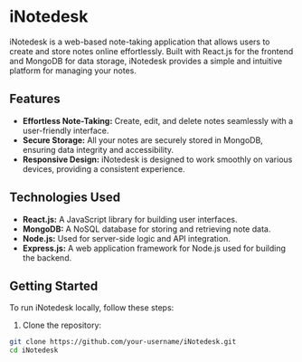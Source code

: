 # iNotedesk

iNotedesk is a web-based note-taking application that allows users to create and store notes online effortlessly. Built with React.js for the frontend and MongoDB for data storage, iNotedesk provides a simple and intuitive platform for managing your notes.

## Features

- **Effortless Note-Taking:** Create, edit, and delete notes seamlessly with a user-friendly interface.
- **Secure Storage:** All your notes are securely stored in MongoDB, ensuring data integrity and accessibility.
- **Responsive Design:** iNotedesk is designed to work smoothly on various devices, providing a consistent experience.

## Technologies Used

- **React.js:** A JavaScript library for building user interfaces.
- **MongoDB:** A NoSQL database for storing and retrieving note data.
- **Node.js:** Used for server-side logic and API integration.
- **Express.js:** A web application framework for Node.js used for building the backend.

## Getting Started

To run iNotedesk locally, follow these steps:

1. Clone the repository:

```bash
git clone https://github.com/your-username/iNotedesk.git
cd iNotedesk
